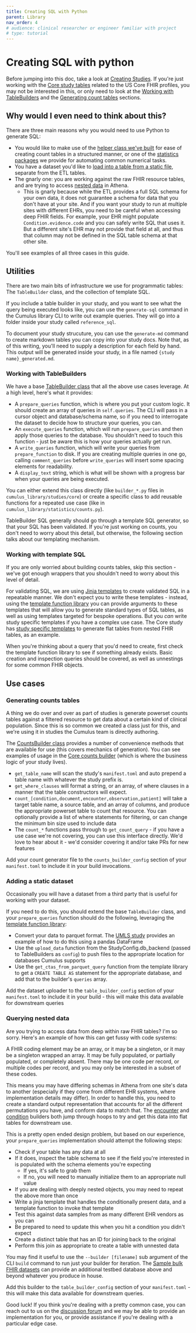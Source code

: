 ```yaml
---
title: Creating SQL with Python
parent: Library
nav_order: 4
# audience: clinical researcher or engineer familiar with project
# type: tutorial
---
```


# Creating SQL with python

Before jumping into this doc, take a look at 
[Creating Studies](creating-studies.md).
If you're just working with the
[Core study tables](core-study-details.md)
related to the US Core FHIR profiles, you 
may not be interested in this, or only need to look at the 
[Working with TableBuilders](#working-with-tablebuilders)
and the
[Generating count tables](#generating-counts-tables)
sections.

## Why would I even need to think about this?

There are three main reasons why you would need to use Python to generate SQL:
- You would like to make use of the 
[helper class we've built](#generating-counts-tables)
for ease of creating count tables in a structured manner, or one of the
[statistics packages](statistics.md) we provide for automating common numerical
tasks.
- You have a dataset you'd like to 
[load into a table from a static file](#adding-a-static-dataset),
separate from the ETL tables.
- The gnarly one: you are working against the raw FHIR resource tables, and are 
trying to access 
[nested data](#querying-nested-data) in Athena. 
  - This is gnarly because while the ETL provides a full SQL schema for your own data,
  it does not guarantee a schema for data that you don't have at your site.
  And if you want your study to run at multiple sites with different EHRs,
  you need to be careful when accessing deep FHIR fields.
  For example, your EHR might populate `Condition.evidence.code` and you can safely
  write SQL that uses it. But a different site's EHR may not provide that field at all,
  and thus that column may not be defined in the SQL table schema at that other site.

You'll see examples of all three cases in this guide.

## Utilities

There are two main bits of infrastructure we use for programmatic tables:
The `TableBuilder` class, and the collection of template SQL.

If you include a table builder in your study, and you want to see what the
query being executed looks like, you can use the `generate-sql` command
in the Cumulus library CLI to write out example queries. They will go into
a folder inside your study called `reference_sql`.

To document your study strucuture, you can use the `generate-md` command
to create markdown tables you can copy into your study docs. Note that,
as of this writing, you'll need to supply a description for each field by
hand. This output will be generated inside your study, in a file named
`{study name}_generated.md`.

### Working with TableBuilders

We have a base
[TableBuilder class](https://github.com/smart-on-fhir/cumulus-library/blob/main/cumulus_library/base_table_builder.py)
that all the above use cases leverage. At a high level, here's what it provides:

- A `prepare_queries` function, which is where you put your custom logic. It
should create an array of queries in `self.queries`. The CLI will pass in a cursor
object and database/schema name, so if you need to interrogate the dataset to decide
how to structure your queries, you can.
- An `execute_queries` function, which will run `prepare_queries` and then apply
those queries to the database. You shouldn't need to touch this function -
just be aware this is how your queries actually get run.
- A `write_queries` function, which will write your queries from `prepare_function`
to disk. If you are creating multiple queries in one go, calling `comment_queries`
before `write_queries` will insert some spacing elements for readability.
- A `display_text` string, which is what will be shown with a progress bar when your
queries are being executed.

You can either extend this class directly (like `builder_*.py` files in 
`cumulus_library/studies/core`) or create a specific class to add reusable functions
for a repeated use case (like in `cumulus_library/statistics/counts.py`).

TableBuilder SQL generally should go through a template SQL generator, so that
your SQL has been validated. If you're just working on counts, you don't need
to worry about this detail, but otherwise, the following section talks about
our templating mechanism.

### Working with template SQL

If you are only worried about building counts tables, skip this section - 
we've got enough wrappers that you shouldn't need to worry about this
level of detail.

For validating SQL, we are using 
[Jinja templates](https://jinja.palletsprojects.com/)
to create validated SQL in a repeatable manner. We don't expect you to write these
templates - instead, using the 
[template function library](https://github.com/smart-on-fhir/cumulus-library/blob/main/cumulus_library/template_sql/base_templates.py)
you can provide arguments to these templates that will allow you to
generate standard types of SQL tables, as well as using templates targeted for
bespoke operations. But you _can_ write study specific templates if you have
a complex use case. The Core study has 
[study specific templates](https://github.com/smart-on-fhir/cumulus-library/tree/main/cumulus_library/studies/core/core_templates)
to generate flat tables from nested FHIR tables, as an example.

When you're thinking about a query that you'd need to create, first check the
template function library to see if something already exists. Basic creation and inspection
queries should be covered, as well as unnestings for some common FHIR objects.

## Use cases

### Generating counts tables
A thing we do over and over as part of studies is generate powerset counts tables
against a filtered resource to get data about a certain kind of clinical population.
Since this is so common we created a class just for this, and we're using it in 
studies the Cumulus team is directly authoring.

The [CountsBuilder class](https://github.com/smart-on-fhir/cumulus-library/blob/main/cumulus_library/statistics/counts.py)
provides a number of convenience methods that are available for use (this covers
mechanics of generation). You can see examples of usage in the 
[Core counts builder](https://github.com/smart-on-fhir/cumulus-library/blob/main//cumulus_library/studies/core/count_core.py)
(which is where the business logic of your study lives). 

- `get_table_name` will scan the study's `manifest.toml` and auto prepend a table
name with whatever the study prefix is.
- `get_where_clauses` will format a string, or an array, of where clauses in a
manner that the table constructors will expect.
- `count_[condition,document,encounter,observation,patient]` will take a target table
name, a source table, and an array of columns, and produce the appropriate powerset
table to count that resource. You can optionally provide a list of where statements
for filtering, or can change the minimum bin size used to include data
- The `count_*` functions pass through to `get_count_query` - if you have a use
case we're not covering, you can use this interface directly. We'd love to hear
about it - we'd consider covering it and/or take PRs for new features

Add your count generator file to the `counts_builder_config` section of your
`manifest.toml` to include it in your build invocations.

### Adding a static dataset

Occasionally you will have a dataset from a third party that is useful for working
with your dataset. 

If you need to do this, you should extend the base
`TableBuilder` class, and your `prepare_queries` function should do the following,
leveraging the
[template function library](https://github.com/smart-on-fhir/cumulus-library/blob/main/cumulus_library/template_sql/base_templates.py):
- Convert your data to parquet format. The 
[UMLS study](https://github.com/smart-on-fhir/cumulus-library-umls) provides an example
of how to do this using a pandas DataFrame
- Use the `upload_data` function from the StudyConfig.db_backend (passed to 
TableBuilders as `config`) to push files to the appropriate location for databases
Cumulus supports
- Use the `get_ctas_from_parquet_query` function from the template library to get 
a `CREATE TABLE AS` statement for the appropriate database, and add that to the builder's
`queries` array.

Add the dataset uploader to the `table_builder_config` section of your
`manifest.toml` to include it in your build - this will make this data
available for downstream queries


### Querying nested data

Are you trying to access data from deep within raw FHIR tables? I'm so sorry.
Here's an example of how this can get fussy with code systems:

A FHIR coding element may be an array, or it may be a singleton, or it may
be a singleton wrapped an array. It may be fully populated, or partially populated,
or completely absent. There may be one code per record, or multiple codes per record,
and you may only be interested in a subset of these codes.

This means you may have differing schemas in Athena from one site's data to another
(especially if they come from different EHR systems, where implementation details
may differ). In order to handle this, you need to create a standard output
representation that accounts for all the different permutations you have, and
conform data to match that. The 
[encounter](https://github.com/smart-on-fhir/cumulus-library/blob/main/cumulus_library/studies/core/builder_encounter.py)
and
[condition](https://github.com/smart-on-fhir/cumulus-library/blob/main/cumulus_library/studies/core/builder_condition.py)
builders both jump through hoops to try and get this data into flat tables for
downstream use.

This is a pretty open ended design problem, but based on our experience, your
`prepare_queries` implementation should attempt the following steps:
- Check if your table has any data at all
- If it does, inspect the table schema to see if the field you're interested in
is populated with the schema elements you're expecting
  - If yes, it's safe to grab them
  - If no, you will need to manually initialize them to an appropriate null value
- If you are dealing with deeply nested objects, you may need to repeat the above
more than once
- Write a jinja template that handles the conditionally present data, and a 
template function to invoke that template
- Test this against data samples from as many different EHR vendors as you can
- Be prepared to need to update this when you hit a condition you didn't expect
- Create a distinct table that has an ID for joining back to the original
- Perform this join as appropriate to create a table with unnested data

You may find it useful to use the `--builder [filename]` sub argument of the CLI
`build` command to run just your builder for iteration. The
[Sample bulk FHIR datasets](https://github.com/smart-on-fhir/sample-bulk-fhir-datasets)
can provide an additional testbed database above and beyond whatever you produce
in house.

Add this builder to the `table_builder_config` section of your
`manifest.toml` - this will make this data available for downstream queries.

Good luck! If you think you're dealing with a pretty common case, you can reach
out to us on the 
[discussion forum](https://github.com/smart-on-fhir/cumulus/discussions)
and we may be able to provide an implementation for you, or provide assistance
if you're dealing with a particular edge case.